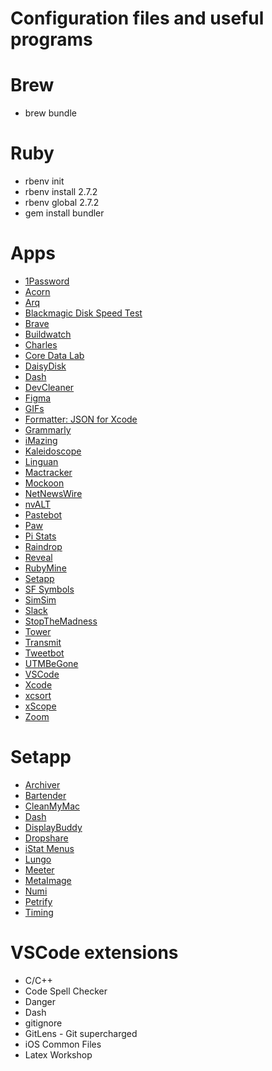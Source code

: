 # Configuration files and useful programs

# Brew

- brew bundle

# Ruby

- rbenv init
- rbenv install 2.7.2
- rbenv global 2.7.2
- gem install bundler

# Apps

- [1Password](https://agilebits.com/onepassword)
- [Acorn](http://flyingmeat.com/acorn/)
- [Arq](https://www.arqbackup.com)
- [Blackmagic Disk Speed Test](https://itunes.apple.com/br/app/blackmagic-disk-speed-test/id425264550?l=en&mt=12)
- [Brave](https://brave.com)
- [Buildwatch](https://apps.apple.com/br/app/buildwatch-for-xcode/id1523347474?l=en&mt=12)
- [Charles](http://www.charlesproxy.com)
- [Core Data Lab](https://apps.apple.com/br/app/core-data-lab/id1460684638?l=en&mt=12)
- [DaisyDisk](https://daisydiskapp.com)
- [Dash](https://kapeli.com/dash)
- [DevCleaner](https://apps.apple.com/br/app/devcleaner-for-xcode/id1388020431?l=en&mt=12)
- [Figma](https://www.figma.com/downloads/)
- [GIFs](https://github.com/orta/GIFs)
- [Formatter: JSON for Xcode](https://apps.apple.com/br/app/formatter-json-for-xcode/id1190228172?l=en&mt=12)
- [Grammarly](https://grammarly.com)
- [iMazing](https://imazing.com/download/macos)
- [Kaleidoscope](http://www.kaleidoscopeapp.com)
- [Linguan](http://linguanapp.com)
- [Mactracker](http://mactracker.ca)
- [Mockoon](https://mockoon.com)
- [NetNewsWire](https://ranchero.com/netnewswire/)
- [nvALT](http://brettterpstra.com/projects/nvalt/)
- [Pastebot](https://tapbots.com/pastebot/)
- [Paw](https://paw.cloud)
- [Pi Stats](https://apps.apple.com/br/app/pi-stats/id1514075262?l=en&mt=12)
- [Raindrop](https://apps.apple.com/br/app/raindrop-io-for-safari/id957810159?l=en&mt=12)
- [Reveal](http://revealapp.com)
- [RubyMine](https://www.jetbrains.com/ruby/download/#section=mac)
- [Setapp](https://setapp.com)
- [SF Symbols](https://developer.apple.com/sf-symbols/)
- [SimSim](https://github.com/dsmelov/simsim)
- [Slack](https://slack.com)
- [StopTheMadness](https://apps.apple.com/br/app/stopthemadness/id1376402589?l=en&mt=12)
- [Tower](https://www.git-tower.com/mac)
- [Transmit](https://panic.com/transmit/)
- [Tweetbot](http://tapbots.com/tweetbot/)
- [UTMBeGone](https://apps.apple.com/br/app/utmbegone/id1530867730?l=en&mt=12)
- [VSCode](https://code.visualstudio.com)
- [Xcode](https://itunes.apple.com/br/app/xcode/id497799835?l=en&mt=12)
- [xcsort](https://apps.apple.com/br/app/xcsort/id1153337296?l=en&mt=12)
- [xScope](http://xscopeapp.com)
- [Zoom](https://zoom.us)

# Setapp

- [Archiver](http://archiverapp.com)
- [Bartender](https://www.macbartender.com)
- [CleanMyMac](http://macpaw.com/cleanmymac)
- [Dash](https://kapeli.com/dash)
- [DisplayBuddy](https://displaybuddy.app)
- [Dropshare](https://dropshare.cloud)
- [iStat Menus](https://bjango.com/mac/istatmenus/)
- [Lungo](https://sindresorhus.com/lungo)
- [Meeter](https://trymeeter.com)
- [MetaImage](https://neededapps.com/metaimage/)
- [Numi](http://numi.io)
- [Petrify](https://www.dangercove.com/petrify/)
- [Timing](http://timingapp.com)

# VSCode extensions

- C/C++
- Code Spell Checker
- Danger
- Dash
- gitignore
- GitLens - Git supercharged
- iOS Common Files
- Latex Workshop
